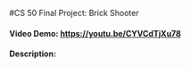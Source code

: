 #CS 50 Final Project: Brick Shooter
#### Video Demo: https://youtu.be/CYVCdTjXu78
#### Description:
